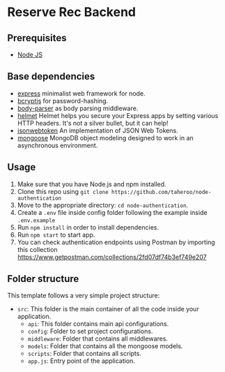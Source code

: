 # Reserve Rec Backend

## Prerequisites

- [Node JS](https://nodejs.org/)

## Base dependencies

- [express](https://github.com/expressjs/express) minimalist web framework for node.
- [bcryptjs](https://github.com/dcodeIO/bcrypt.js#readme) for password-hashing.
- [body-parser](https://github.com/expressjs/body-parser#readme) as body parsing middleware.
- [helmet](https://github.com/helmetjs/helmet) Helmet helps you secure your Express apps by setting various HTTP headers. It's not a silver bullet, but it can help!
- [jsonwebtoken](https://github.com/auth0/node-jsonwebtoken) An implementation of JSON Web Tokens.
- [mongoose](https://github.com/Automattic/mongoose) MongoDB object modeling designed to work in an asynchronous environment.

## Usage

1. Make sure that you have Node.js and npm installed.
2. Clone this repo using `git clone https://github.com/taheroo/node-authentication`
3. Move to the appropriate directory: `cd node-authentication`.</br>
4. Create a `.env` file inside config folder following the example inside `.env.example`
5. Run `npm install` in order to install dependencies.</br>
6. Run `npm start` to start app.
7. You can check authentication endpoints using Postman by importing this collection <https://www.getpostman.com/collections/2fd07df74b3ef749e207>

## Folder structure

This template follows a very simple project structure:

- `src`: This folder is the main container of all the code inside your application.
  - `api`: This folder contains main api configurations.
  - `config`: Folder to set project configurations.
  - `middleware`: Folder that contains all middlewares.
  - `models`: Folder that contains all the mongoose models.
  - `scripts`: Folder that contains all scripts.
  - `app.js`: Entry point of the application.
